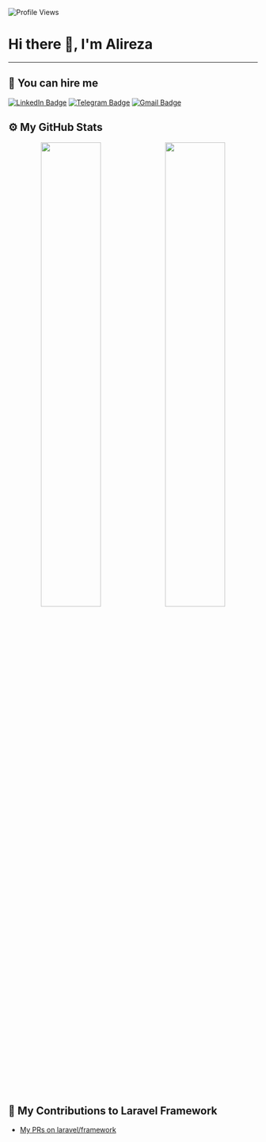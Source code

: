 ![Profile Views](https://komarev.com/ghpvc/?username=alirezadp10)

# Hi there 👋, I'm Alireza 

---

## 💼 You can hire me

[![LinkedIn Badge](https://img.shields.io/badge/LinkedIn-Connect-blue?style=for-the-badge&logo=linkedin)](https://www.linkedin.com/in/alireza-goudarzi-63aa121b2/)
[![Telegram Badge](https://img.shields.io/badge/Telegram-Chat-blue?style=for-the-badge&logo=telegram)](https://t.me/alirezadp10)
[![Gmail Badge](https://img.shields.io/badge/Gmail-Contact-c14438?style=for-the-badge&logo=gmail&logoColor=white)](mailto:alirezadp10@gmail.com)

## ⚙️ My GitHub Stats

<p align="center"> 
  <img width="49%" src="https://github-readme-stats.vercel.app/api?username=alirezadp10" /> 
  <img width="49%" src="https://streak-stats.demolab.com/?user=alirezadp10" /> 
</p>

## 🧩 My Contributions to Laravel Framework

- [My PRs on laravel/framework](https://github.com/laravel/framework/pulls?q=is%3Apr+author%3Aalirezadp10+)
